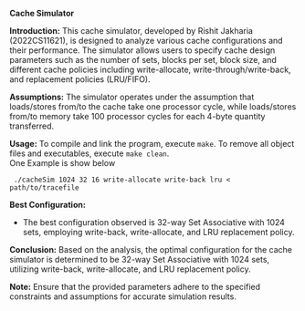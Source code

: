 **Cache Simulator**

**Introduction:**
This cache simulator, developed by Rishit Jakharia (2022CS11621), is designed to analyze various cache configurations and their performance. The simulator allows users to specify cache design parameters such as the number of sets, blocks per set, block size, and different cache policies including write-allocate, write-through/write-back, and replacement policies (LRU/FIFO).

**Assumptions:**
The simulator operates under the assumption that loads/stores from/to the cache take one processor cycle, while loads/stores from/to memory take 100 processor cycles for each 4-byte quantity transferred.

**Usage:**
To compile and link the program, execute `make`. To remove all object files and executables, execute `make clean`. \
One Example is show below
```
 ./cacheSim 1024 32 16 write-allocate write-back lru < path/to/tracefile
```

**Best Configuration:**
  - The best configuration observed is 32-way Set Associative with 1024 sets, employing write-back, write-allocate, and LRU replacement policy.

**Conclusion:**
Based on the analysis, the optimal configuration for the cache simulator is determined to be 32-way Set Associative with 1024 sets, utilizing write-back, write-allocate, and LRU replacement policy.

**Note:**
Ensure that the provided parameters adhere to the specified constraints and assumptions for accurate simulation results.